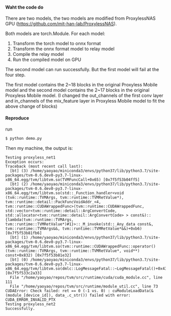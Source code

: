 #### Waht the code do

There are two models, the two models are modified from ProxylessNAS GPU (https://github.com/mit-han-lab/ProxylessNAS).

Both models are torch.Module. For each model:

 1. Transform the torch model to onnx format
 2. Transform the onnx format model to relay model
 3. Compile the relay model
 4. Run the compiled model on GPU
 
The second model can run successfully. But the first model will fail at the four step.

The first model contains the 2~18 blocks in the original Proxyless Mobile model and the second model contains the 2~17 blocks in the original Proxyless Mobile model.
(I changed the out_channels of the first conv layer and in_channels of the mix_feature layer in Proxyless Mobile model to fit the above change of blocks)

#### Reproduce

run 
```python
$ python demo.py
```
Then my machine, the output is:
```text
Testing proxyless_net1
Exception occurs: 
Traceback (most recent call last):
  [bt] (3) /home/yaoyao/miniconda3/envs/python37/lib/python3.7/site-packages/tvm-0.6.dev0-py3.7-linux-x86_64.egg/tvm/libtvm.so(TVMFuncCall+0x65) [0x7f5f53b04ff5]
  [bt] (2) /home/yaoyao/miniconda3/envs/python37/lib/python3.7/site-packages/tvm-0.6.dev0-py3.7-linux-x86_64.egg/tvm/libtvm.so(std::_Function_handler<void (tvm::runtime::TVMArgs, tvm::runtime::TVMRetValue*), tvm::runtime::detail::PackFuncVoidAddr_<4, tvm::runtime::CUDAWrappedFunc>(tvm::runtime::CUDAWrappedFunc, std::vector<tvm::runtime::detail::ArgConvertCode, std::allocator<tvm::runtime::detail::ArgConvertCode> > const&)::{lambda(tvm::runtime::TVMArgs, tvm::runtime::TVMRetValue*)#1}>::_M_invoke(std::_Any_data const&, tvm::runtime::TVMArgs&&, tvm::runtime::TVMRetValue*&&)+0xb6) [0x7f5f53b81fb6]
  [bt] (1) /home/yaoyao/miniconda3/envs/python37/lib/python3.7/site-packages/tvm-0.6.dev0-py3.7-linux-x86_64.egg/tvm/libtvm.so(tvm::runtime::CUDAWrappedFunc::operator()(tvm::runtime::TVMArgs, tvm::runtime::TVMRetValue*, void**) const+0x832) [0x7f5f53b81e32]
  [bt] (0) /home/yaoyao/miniconda3/envs/python37/lib/python3.7/site-packages/tvm-0.6.dev0-py3.7-linux-x86_64.egg/tvm/libtvm.so(dmlc::LogMessageFatal::~LogMessageFatal()+0x43) [0x7f5f533c2a33]
  File "/home/yaoyao/repos/tvm/src/runtime/cuda/cuda_module.cc", line 111
  File "/home/yaoyao/repos/tvm/src/runtime/module_util.cc", line 73
CUDAError: Check failed: ret == 0 (-1 vs. 0) : cuModuleLoadData(&(module_[device_id]), data_.c_str()) failed with error: CUDA_ERROR_INVALID_PTX
Testing proxyless_net2
Successfully.
```




